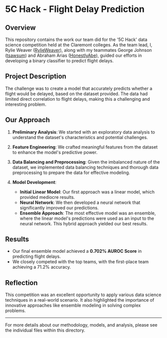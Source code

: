 # 5C Hack - Flight Delay Prediction

## Overview

This repository contains the work our team did for the '5C Hack' data science competition held at the Claremont colleges. As the team lead, I, Rylie Weaver ([RylieWeaver](https://github.com/RylieWeaver)), along with my teammates George Johnson ([tsawsum](https://github.com/tsawsum)) and Abraham Arias ([HonestlyAbe](https://github.com/HonestlyAbe)), guided our efforts in developing a binary classifier to predict flight delays.

## Project Description

The challenge was to create a model that accurately predicts whether a flight would be delayed, based on the dataset provided. The data had limited direct correlation to flight delays, making this a challenging and interesting problem.

## Our Approach

1. **Preliminary Analysis**: We started with an exploratory data analysis to understand the dataset's characteristics and potential challenges.

2. **Feature Engineering**: We crafted meaningful features from the dataset to enhance the model's predictive power.

3. **Data Balancing and Preprocessing**: Given the imbalanced nature of the dataset, we implemented data balancing techniques and thorough data preprocessing to prepare the data for effective modeling.

4. **Model Development**:
   - **Initial Linear Model**: Our first approach was a linear model, which provided mediocre results.
   - **Neural Network**: We then developed a neural network that significantly improved our predictions.
   - **Ensemble Approach**: The most effective model was an ensemble, where the linear model's predictions were used as an input to the neural network. This hybrid approach yielded our best results.

## Results

- Our final ensemble model achieved a **0.702% AUROC Score** in predicting flight delays.
- We closely competed with the top teams, with the first-place team achieving a 71.2% accuracy.

## Reflection

This competition was an excellent opportunity to apply various data science techniques in a real-world scenario. It also highlighted the importance of innovative approaches like ensemble modeling in solving complex problems.

---

For more details about our methodology, models, and analysis, please see the individual files within this directory.
